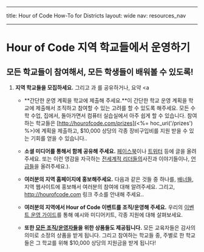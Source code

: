 * * *

title: Hour of Code How-To for Districts layout: wide nav: resources_nav

* * *

# Hour of Code 지역 학교들에서 운영하기

## 모든 학교들이 참여해서, 모든 학생들이 배워볼 수 있도록!

  1. **지역 학교들을 모집하세요.** 그리고 과 를 공유하거나, 요약 <a</p></li> 
    
      * **간단한 운영 계획을 학교에 제출해 주세요.**이 간단한 학교 운영 계획을 학교에 제출해서 조직하고 참여할 수 있는 고려를 할 수 있도록 해주세요. 모든 수학 수업, 집에서, 돌아가면서 컴퓨터 실습실에서 아주 쉽게 할 수 있습니다. 참여하는 학교들은 [http://hourofcode.com/prizes](<%= hoc_uri('/prizes') %>)에 계획을 제출하고, $10,000 상당의 각종 장비구입비를 지원 받을 수 있는 기회를 얻을 수 있습니다..
    
      * **소셜 미디어를 통해서 함께 공유해 주세요.** [페이스북](https://www.facebook.com/sharer/sharer.php?u=http%3A%2F%2Fhourofcode.com%2Fus)이나 [트위터](https://twitter.com/intent/tweet?url=http%3A%2F%2Fhourofcode.com&text=I%27m%20participating%20in%20this%20year%27s%20%23HourOfCode%2C%20are%20you%3F%20%40codeorg&original_referer=https%3A%2F%2Fwww.google.com%2Furl%3Fq%3Dhttps%253A%252F%252Ftwitter.com%252Fshare%253Fhashtags%253D%2526amp%253Brelated%253Dcodeorg%2526amp%253Btext%253DI%252527m%252Bparticipating%252Bin%252Bthis%252Byear%252527s%252B%252523HourOfCode%25252C%252Bare%252Byou%25253F%252B%252540codeorg%2526amp%253Burl%253Dhttp%25253A%25252F%25252Fhourofcode.com%26sa%3DD%26sntz%3D1%26usg%3DAFQjCNE1GLTUbKZfMlEh9Aj5w0iswz6PYQ&related=codeorg&hashtags=) 등에 글을 올려주세요. 또는 이런 영감을 자극하는 [전세계적 리더들의](<%= hoc_uri('/resources#social') %>)사진과 이야기들이나, [언급들](<%= hoc_uri('/resources/stats') %>)을 올려주세요.).
    
      * **여러분의 지역 홈페이지에 홍보해주세요.** 다음과 같은 것들 중 하나를, [배너들](<%= hoc_uri('/resources#banners') %>), 지역 웹사이트에 홍보해서 여러분의 참여에 대해 알려주세요. 그리고, <http://hourofcode.com> 링크 주소를 안내해 주세요..
    
      * **여러분의 지역에서 Hour of Code 이벤트를 조직/운영해 주세요.** 우리의 [이벤트 운영 가이드](<%= hoc_uri('/resources/how-to-events') %>)를 통해 예시와 미디어키트, 각종 지원에 대해 살펴보세요.
    
      * **또한 [모든 조직/운영자들](<%= hoc_uri('/prizes') %>)을 위한 상품들도 제공됩니다.** 모든 교육자들은 감사의 의미로 소정의 상품을 받게 됩니다. 그리고 참여하는 학교들 중, 주별로 한 학교들은 그 학교를 위해 $10,000 상당의 지원금을 받게 됩니다!</ol>